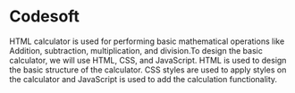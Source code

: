 # Codesoft
HTML calculator is used for performing basic mathematical operations like Addition, subtraction, multiplication, and division.To design the basic calculator, we will use HTML, CSS, and JavaScript. HTML is used to design the basic structure of the calculator. CSS styles are used to apply styles on the calculator and JavaScript is used to add the calculation functionality.
